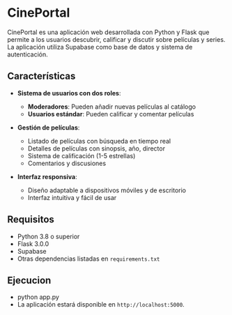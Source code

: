 # CinePortal

CinePortal es una aplicación web desarrollada con Python y Flask que permite a los usuarios descubrir, calificar y discutir sobre películas y series. La aplicación utiliza Supabase como base de datos y sistema de autenticación.

## Características

- **Sistema de usuarios con dos roles**:
  - **Moderadores**: Pueden añadir nuevas películas al catálogo
  - **Usuarios estándar**: Pueden calificar y comentar películas

- **Gestión de películas**:
  - Listado de películas con búsqueda en tiempo real
  - Detalles de películas con sinopsis, año, director
  - Sistema de calificación (1-5 estrellas)
  - Comentarios y discusiones

- **Interfaz responsiva**:
  - Diseño adaptable a dispositivos móviles y de escritorio
  - Interfaz intuitiva y fácil de usar

## Requisitos

- Python 3.8 o superior
- Flask 3.0.0
- Supabase
- Otras dependencias listadas en `requirements.txt`

## Ejecucion
- python app.py
- La aplicación estará disponible en `http://localhost:5000`.
